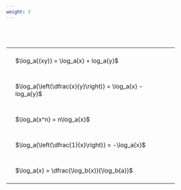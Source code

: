 ```yaml
---
weight: 3
---
```


#  
<br>
<style type="text/css">
#T_42d7d th.col_heading {
  text-align: left;
  font-size: 1em;
}
#T_42d7d td {
  text-align: left;
  font-size: 1em;
  padding: 1.5em;
}
#T_42d7d_row0_col0, #T_42d7d_row1_col0, #T_42d7d_row2_col0, #T_42d7d_row3_col0, #T_42d7d_row4_col0 {
  width: 400px;
  white-space: pre-wrap;
}
</style>
<table id="T_42d7d">
  <thead>
  </thead>
  <tbody>
    <tr>
      <td id="T_42d7d_row0_col0" class="data row0 col0" >$\log_a{(xy)} = \log_a{x} + log_a{y}$</td>
    </tr>
    <tr>
      <td id="T_42d7d_row1_col0" class="data row1 col0" >$\log_a{\left(\dfrac{x}{y}\right)} = \log_a{x} - log_a{y}$</td>
    </tr>
    <tr>
      <td id="T_42d7d_row2_col0" class="data row2 col0" >$\log_a{x^n} = n\log_a{x}$</td>
    </tr>
    <tr>
      <td id="T_42d7d_row3_col0" class="data row3 col0" >$\log_a{\left(\dfrac{1}{x}\right)} = -\log_a{x}$</td>
    </tr>
    <tr>
      <td id="T_42d7d_row4_col0" class="data row4 col0" >$\log_a{x} = \dfrac{\log_b{x}}{\log_b{a}}$</td>
    </tr>
  </tbody>
</table>
